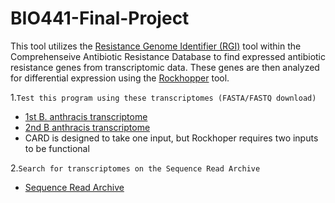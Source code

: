 # BIO441-Final-Project
This tool utilizes the [Resistance Genome Identifier (RGI)](https://card.mcmaster.ca/analyze/rgi) tool within the Comprehenseive Antibiotic Resistance Database to find expressed antibiotic resistance genes from transcriptomic data. These genes are then analyzed for differential expression using the [Rockhopper](https://cs.wellesley.edu/~btjaden/Rockhopper/) tool.

1.`Test this program using these transcriptomes (FASTA/FASTQ download)`
- [1st B. anthracis transcriptome](https://trace.ncbi.nlm.nih.gov/Traces/?view=run_browser&acc=SRR028684&display=metadata)
- [2nd B anthracis transcriptome](https://trace.ncbi.nlm.nih.gov/Traces/?view=run_browser&acc=SRR028685&display=metadata)
- CARD is designed to take one input, but Rockhoper requires two inputs to be functional

2.`Search for transcriptomes on the Sequence Read Archive`
- [Sequence Read Archive](https://www.ncbi.nlm.nih.gov/sra) 
